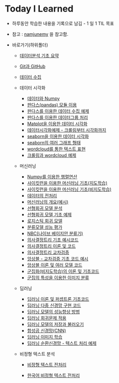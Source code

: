 # Today I Learned

- 하루동안 학습한 내용을 기록으로 남김 - 1 일 1 TIL 목표

- 참고 : [namjunemy](https://github.com/namjunemy/TIL) 을 참고함.

- 바로가기(하위폴더)
  
  - [데이터분석 기초 요약](https://github.com/wjsrlahrlco1998/TIL/tree/master/Basic_DataAnalysis)
  
  - [Git과 GitHub](https://github.com/wjsrlahrlco1998/TIL/blob/master/Basic_github)
    
  - [데이터 수집](https://github.com/wjsrlahrlco1998/TIL/blob/master/Data_crawling)
    
  - 데이터 시각화
    - [데이터와 Numpy](https://github.com/wjsrlahrlco1998/TIL/blob/master/Day11.md)
    - [판다스(pandas) 모듈 이용](https://github.com/wjsrlahrlco1998/TIL/blob/master/Day11_1.md)
    - [판다스를 이용한 데이터 수집 예제](https://github.com/wjsrlahrlco1998/TIL/blob/master/Day12.md)
    - [판다스를 이용한 데이터그룹 처리](https://github.com/wjsrlahrlco1998/TIL/blob/master/Day12_1.md)
    - [Matplot을 이용한 데이터 시각화](https://github.com/wjsrlahrlco1998/TIL/blob/master/Day13.md)
    - [데이터시각화예제 - 크롤링부터 시각화까지](https://github.com/wjsrlahrlco1998/TIL/blob/master/Day14.md)
    - [seaborn을 이용한 데이터 시각화](https://github.com/wjsrlahrlco1998/TIL/blob/master/Day15_1.md)
    - [seaborn의 여러 그래프 형태](https://github.com/wjsrlahrlco1998/TIL/blob/master/Day15_2.md)
    - [wordcloud를 통한 텍스트 표현](https://github.com/wjsrlahrlco1998/TIL/blob/master/Day15_3.md)
    - [크롤링과 wordcloud 예제](https://github.com/wjsrlahrlco1998/TIL/blob/master/Day15_4.md)
  
  - 머신러닝
  
    - [Numpy를 이용한 행렬연산](https://github.com/wjsrlahrlco1998/TIL/blob/master/Day16_1.md)
    - [사이킷런을 이용한 머신러닝 기초(지도학습)](https://github.com/wjsrlahrlco1998/TIL/blob/master/Day16_2.md)
    - [사이킷런을 이용한 머신러닝 기초(비지도학습)](https://github.com/wjsrlahrlco1998/TIL/blob/master/Day17_1.md)
    - [데이터의 전처리](https://github.com/wjsrlahrlco1998/TIL/blob/master/Day17_2.md)
    - [머신러닝의 개요(예시)](https://github.com/wjsrlahrlco1998/TIL/blob/master/Day17_3.md)
    - [선형회귀 모델 분석](https://github.com/wjsrlahrlco1998/TIL/blob/master/Day18_1.md)
    - [선형회귀 모델 기초 예제](https://github.com/wjsrlahrlco1998/TIL/blob/master/Day19_1.md)
    - [로지스틱 회귀 모델](https://github.com/wjsrlahrlco1998/TIL/blob/master/Day19_2.md)
    - [분류모델 성능 평가](https://github.com/wjsrlahrlco1998/TIL/blob/master/Day20_1.md)
    - [NBC(나이브 베이지안 분류기)](https://github.com/wjsrlahrlco1998/TIL/blob/master/Day20_2.md)
    - [의사결정트리 기초 예시코드](https://github.com/wjsrlahrlco1998/TIL/blob/master/Day20_3.md)
    - [의사결정트리 이론 및 코드](https://github.com/wjsrlahrlco1998/TIL/blob/master/Day21_1.md)
    - [의사결정트리 교차검증](https://github.com/wjsrlahrlco1998/TIL/blob/master/Day21_2.md)
    - [앙상블 - 교차검증 기초 코드 예시](https://github.com/wjsrlahrlco1998/TIL/blob/master/Day21_3.md)
    - [앙상블 이론 및 여러 모델 코드](https://github.com/wjsrlahrlco1998/TIL/blob/master/Day22_1.md)
    - [군집화(비지도학습)의 이론 및 기초코드](https://github.com/wjsrlahrlco1998/TIL/blob/master/Day22_2.md)
    - [군집의 특성을 이용한 이미지 분류](https://github.com/wjsrlahrlco1998/TIL/blob/master/Day22_3.md)
  
  - 딥러닝
    - [딥러닝 이론 및 퍼셉트론 기초코드](https://github.com/wjsrlahrlco1998/TIL/blob/master/Day23_1.md)
    - [딥러닝 다중 신경망 구현 코드](https://github.com/wjsrlahrlco1998/TIL/blob/master/Day23_2.md)
    - [딥러닝 모델의 성능향상 방법](https://github.com/wjsrlahrlco1998/TIL/blob/master/Day24_1.md)
    - [딥러닝 회귀문제 적용](https://github.com/wjsrlahrlco1998/TIL/blob/master/Day24_2.md)
    - [딥러닝 모델의 저장과 불러오기](https://github.com/wjsrlahrlco1998/TIL/blob/master/Day24_3.md)
    - [합성곱 신경망(CNN)](https://github.com/wjsrlahrlco1998/TIL/blob/master/Day24_4.md)
    - [딥러닝 이미지 학습](https://github.com/wjsrlahrlco1998/TIL/blob/master/Day25_1.md)
    - [딥러닝 순환신경망 - 텍스트 처리 예제](https://github.com/wjsrlahrlco1998/TIL/blob/master/Day25_2.md)
  
  - 비정형 텍스트 분석
  
    - [비정형 텍스트 전처리](https://github.com/wjsrlahrlco1998/TIL/blob/master/비정형텍스트분석/text_preprocessing.md)
  
    - [한국어 비정형 텍스트 전처리](https://github.com/wjsrlahrlco1998/TIL/blob/master/비정형텍스트분석/K_text_preprocessing.md)
  
      